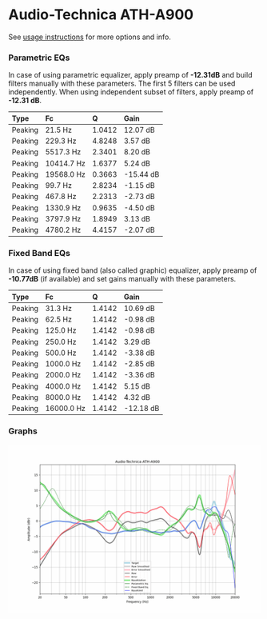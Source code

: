 # Audio-Technica ATH-A900
See [usage instructions](https://github.com/jaakkopasanen/AutoEq#usage) for more options and info.

### Parametric EQs
In case of using parametric equalizer, apply preamp of **-12.31dB** and build filters manually
with these parameters. The first 5 filters can be used independently.
When using independent subset of filters, apply preamp of **-12.31 dB**.

| Type    | Fc         |      Q | Gain      |
|:--------|:-----------|:-------|:----------|
| Peaking | 21.5 Hz    | 1.0412 | 12.07 dB  |
| Peaking | 229.3 Hz   | 4.8248 | 3.57 dB   |
| Peaking | 5517.3 Hz  | 2.3401 | 8.20 dB   |
| Peaking | 10414.7 Hz | 1.6377 | 5.24 dB   |
| Peaking | 19568.0 Hz | 0.3663 | -15.44 dB |
| Peaking | 99.7 Hz    | 2.8234 | -1.15 dB  |
| Peaking | 467.8 Hz   | 2.2313 | -2.73 dB  |
| Peaking | 1330.9 Hz  | 0.9635 | -4.50 dB  |
| Peaking | 3797.9 Hz  | 1.8949 | 3.13 dB   |
| Peaking | 4780.2 Hz  | 4.4157 | -2.07 dB  |

### Fixed Band EQs
In case of using fixed band (also called graphic) equalizer, apply preamp of **-10.77dB**
(if available) and set gains manually with these parameters.

| Type    | Fc         |      Q | Gain      |
|:--------|:-----------|:-------|:----------|
| Peaking | 31.3 Hz    | 1.4142 | 10.69 dB  |
| Peaking | 62.5 Hz    | 1.4142 | -0.98 dB  |
| Peaking | 125.0 Hz   | 1.4142 | -0.98 dB  |
| Peaking | 250.0 Hz   | 1.4142 | 3.29 dB   |
| Peaking | 500.0 Hz   | 1.4142 | -3.38 dB  |
| Peaking | 1000.0 Hz  | 1.4142 | -2.85 dB  |
| Peaking | 2000.0 Hz  | 1.4142 | -3.36 dB  |
| Peaking | 4000.0 Hz  | 1.4142 | 5.15 dB   |
| Peaking | 8000.0 Hz  | 1.4142 | 4.32 dB   |
| Peaking | 16000.0 Hz | 1.4142 | -12.18 dB |

### Graphs
![](./Audio-Technica%20ATH-A900.png)